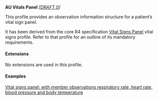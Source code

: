 **AU Vitals Panel** *[[DRAFT 0](guidance.html)]*

This profile provides an observation information structure for a patient’s vital sign panel.

It has been derived from the core R4 specification [Vital Signs Panel](http://hl7.org/fhir/StructureDefinition/vitalspanel) vital signs profile. 
Refer to that profile for an outline of its mandatory requirements.


#### Extensions

No extensions are used in this profile.


#### Examples

[Vital signs panel: with member observations respiratory rate, heart rate, blood pressure and body temperature](Observation-vitalspanel-example0.html)
